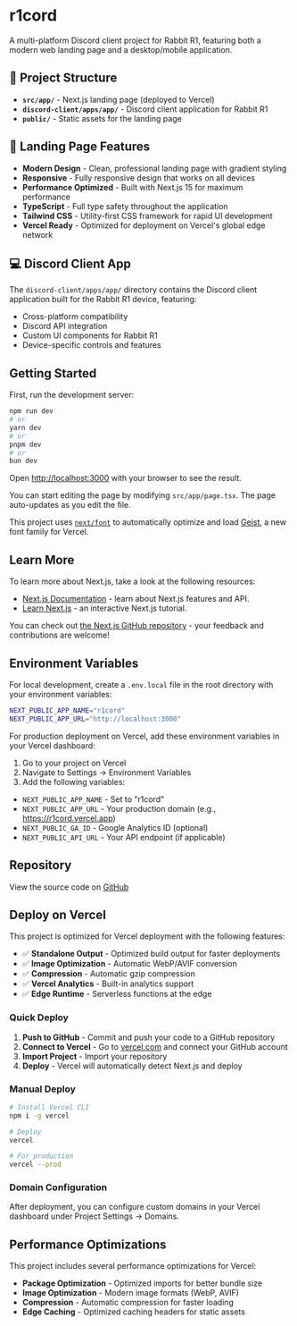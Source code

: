 # r1cord

A multi-platform Discord client project for Rabbit R1, featuring both a modern web landing page and a desktop/mobile application.

## 📁 Project Structure

- **`src/app/`** - Next.js landing page (deployed to Vercel)
- **`discord-client/apps/app/`** - Discord client application for Rabbit R1
- **`public/`** - Static assets for the landing page

## 🚀 Landing Page Features

- **Modern Design** - Clean, professional landing page with gradient styling
- **Responsive** - Fully responsive design that works on all devices
- **Performance Optimized** - Built with Next.js 15 for maximum performance
- **TypeScript** - Full type safety throughout the application
- **Tailwind CSS** - Utility-first CSS framework for rapid UI development
- **Vercel Ready** - Optimized for deployment on Vercel's global edge network

## 💻 Discord Client App

The `discord-client/apps/app/` directory contains the Discord client application built for the Rabbit R1 device, featuring:
- Cross-platform compatibility
- Discord API integration
- Custom UI components for Rabbit R1
- Device-specific controls and features

## Getting Started

First, run the development server:

```bash
npm run dev
# or
yarn dev
# or
pnpm dev
# or
bun dev
```

Open [http://localhost:3000](http://localhost:3000) with your browser to see the result.

You can start editing the page by modifying `src/app/page.tsx`. The page auto-updates as you edit the file.

This project uses [`next/font`](https://nextjs.org/docs/app/building-your-application/optimizing/fonts) to automatically optimize and load [Geist](https://vercel.com/font), a new font family for Vercel.

## Learn More

To learn more about Next.js, take a look at the following resources:

- [Next.js Documentation](https://nextjs.org/docs) - learn about Next.js features and API.
- [Learn Next.js](https://nextjs.org/learn) - an interactive Next.js tutorial.

You can check out [the Next.js GitHub repository](https://github.com/vercel/next.js) - your feedback and contributions are welcome!

## Environment Variables

For local development, create a `.env.local` file in the root directory with your environment variables:

```bash
NEXT_PUBLIC_APP_NAME="r1cord"
NEXT_PUBLIC_APP_URL="http://localhost:3000"
```

For production deployment on Vercel, add these environment variables in your Vercel dashboard:

1. Go to your project on Vercel
2. Navigate to Settings → Environment Variables
3. Add the following variables:

- `NEXT_PUBLIC_APP_NAME` - Set to "r1cord"
- `NEXT_PUBLIC_APP_URL` - Your production domain (e.g., https://r1cord.vercel.app)
- `NEXT_PUBLIC_GA_ID` - Google Analytics ID (optional)
- `NEXT_PUBLIC_API_URL` - Your API endpoint (if applicable)

## Repository

View the source code on [GitHub](https://github.com/NYTEMODEONLY/r1cord)

## Deploy on Vercel

This project is optimized for Vercel deployment with the following features:

- ✅ **Standalone Output** - Optimized build output for faster deployments
- ✅ **Image Optimization** - Automatic WebP/AVIF conversion
- ✅ **Compression** - Automatic gzip compression
- ✅ **Vercel Analytics** - Built-in analytics support
- ✅ **Edge Runtime** - Serverless functions at the edge

### Quick Deploy

1. **Push to GitHub** - Commit and push your code to a GitHub repository
2. **Connect to Vercel** - Go to [vercel.com](https://vercel.com) and connect your GitHub account
3. **Import Project** - Import your repository
4. **Deploy** - Vercel will automatically detect Next.js and deploy

### Manual Deploy

```bash
# Install Vercel CLI
npm i -g vercel

# Deploy
vercel

# For production
vercel --prod
```

### Domain Configuration

After deployment, you can configure custom domains in your Vercel dashboard under Project Settings → Domains.

## Performance Optimizations

This project includes several performance optimizations for Vercel:

- **Package Optimization** - Optimized imports for better bundle size
- **Image Optimization** - Modern image formats (WebP, AVIF)
- **Compression** - Automatic compression for faster loading
- **Edge Caching** - Optimized caching headers for static assets
